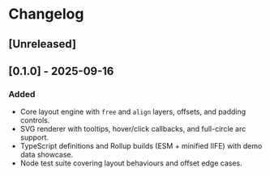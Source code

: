 # Changelog

## [Unreleased]

## [0.1.0] - 2025-09-16

### Added
- Core layout engine with `free` and `align` layers, offsets, and padding controls.
- SVG renderer with tooltips, hover/click callbacks, and full-circle arc support.
- TypeScript definitions and Rollup builds (ESM + minified IIFE) with demo data showcase.
- Node test suite covering layout behaviours and offset edge cases.
